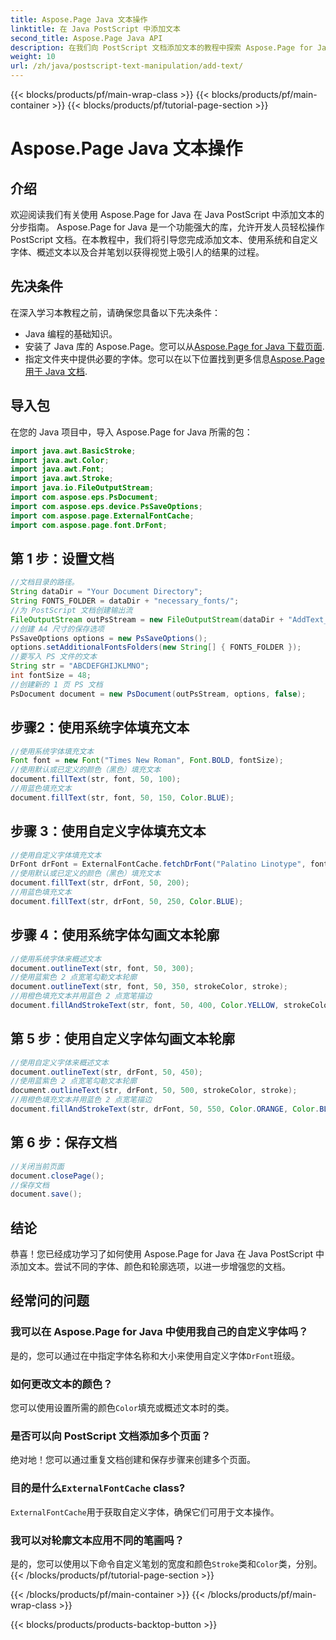 ```yaml
---
title: Aspose.Page Java 文本操作
linktitle: 在 Java PostScript 中添加文本
second_title: Aspose.Page Java API
description: 在我们向 PostScript 文档添加文本的教程中探索 Aspose.Page for Java 的强大功能。学习轻松使用系统和自定义字体。
weight: 10
url: /zh/java/postscript-text-manipulation/add-text/
---
```


{{< blocks/products/pf/main-wrap-class >}}
{{< blocks/products/pf/main-container >}}
{{< blocks/products/pf/tutorial-page-section >}}

# Aspose.Page Java 文本操作

## 介绍
欢迎阅读我们有关使用 Aspose.Page for Java 在 Java PostScript 中添加文本的分步指南。 Aspose.Page for Java 是一个功能强大的库，允许开发人员轻松操作 PostScript 文档。在本教程中，我们将引导您完成添加文本、使用系统和自定义字体、概述文本以及合并笔划以获得视觉上吸引人的结果的过程。
## 先决条件
在深入学习本教程之前，请确保您具备以下先决条件：
- Java 编程的基础知识。
- 安装了 Java 库的 Aspose.Page。您可以从[Aspose.Page for Java 下载页面](https://releases.aspose.com/page/java/).
- 指定文件夹中提供必要的字体。您可以在以下位置找到更多信息[Aspose.Page 用于 Java 文档](https://reference.aspose.com/page/java/).
## 导入包
在您的 Java 项目中，导入 Aspose.Page for Java 所需的包：
```java
import java.awt.BasicStroke;
import java.awt.Color;
import java.awt.Font;
import java.awt.Stroke;
import java.io.FileOutputStream;
import com.aspose.eps.PsDocument;
import com.aspose.eps.device.PsSaveOptions;
import com.aspose.page.ExternalFontCache;
import com.aspose.page.font.DrFont;
```
## 第 1 步：设置文档
```java
//文档目录的路径。
String dataDir = "Your Document Directory";
String FONTS_FOLDER = dataDir + "necessary_fonts/";
//为 PostScript 文档创建输出流
FileOutputStream outPsStream = new FileOutputStream(dataDir + "AddText_outPS.ps");
//创建 A4 尺寸的保存选项
PsSaveOptions options = new PsSaveOptions();
options.setAdditionalFontsFolders(new String[] { FONTS_FOLDER });
//要写入 PS 文件的文本
String str = "ABCDEFGHIJKLMNO";
int fontSize = 48;
//创建新的 1 页 PS 文档
PsDocument document = new PsDocument(outPsStream, options, false);
```
## 步骤2：使用系统字体填充文本
```java
//使用系统字体填充文本
Font font = new Font("Times New Roman", Font.BOLD, fontSize);
//使用默认或已定义的颜色（黑色）填充文本
document.fillText(str, font, 50, 100);
//用蓝色填充文本
document.fillText(str, font, 50, 150, Color.BLUE);
```
## 步骤 3：使用自定义字体填充文本
```java
//使用自定义字体填充文本
DrFont drFont = ExternalFontCache.fetchDrFont("Palatino Linotype", fontSize, Font.PLAIN);
//使用默认或已定义的颜色（黑色）填充文本
document.fillText(str, drFont, 50, 200);
//用蓝色填充文本
document.fillText(str, drFont, 50, 250, Color.BLUE);
```
## 步骤 4：使用系统字体勾画文本轮廓
```java
//使用系统字体来概述文本
document.outlineText(str, font, 50, 300);
//使用蓝紫色 2 点宽笔勾勒文本轮廓
document.outlineText(str, font, 50, 350, strokeColor, stroke);
//用橙色填充文本并用蓝色 2 点宽笔描边
document.fillAndStrokeText(str, font, 50, 400, Color.YELLOW, strokeColor, stroke);
```
## 第 5 步：使用自定义字体勾画文本轮廓
```java
//使用自定义字体来概述文本
document.outlineText(str, drFont, 50, 450);
//使用蓝紫色 2 点宽笔勾勒文本轮廓
document.outlineText(str, drFont, 50, 500, strokeColor, stroke);
//用橙色填充文本并用蓝色 2 点宽笔描边
document.fillAndStrokeText(str, drFont, 50, 550, Color.ORANGE, Color.BLUE, stroke);
```
## 第 6 步：保存文档
```java
//关闭当前页面
document.closePage();
//保存文档
document.save();
```
## 结论
恭喜！您已经成功学习了如何使用 Aspose.Page for Java 在 Java PostScript 中添加文本。尝试不同的字体、颜色和轮廓选项，以进一步增强您的文档。
## 经常问的问题
### 我可以在 Aspose.Page for Java 中使用我自己的自定义字体吗？
是的，您可以通过在中指定字体名称和大小来使用自定义字体`DrFont`班级。
### 如何更改文本的颜色？
您可以使用设置所需的颜色`Color`填充或概述文本时的类。
### 是否可以向 PostScript 文档添加多个页面？
绝对地！您可以通过重复文档创建和保存步骤来创建多个页面。
### 目的是什么`ExternalFontCache` class?
`ExternalFontCache`用于获取自定义字体，确保它们可用于文本操作。
### 我可以对轮廓文本应用不同的笔画吗？
是的，您可以使用以下命令自定义笔划的宽度和颜色`Stroke`类和`Color`类，分别。
{{< /blocks/products/pf/tutorial-page-section >}}

{{< /blocks/products/pf/main-container >}}
{{< /blocks/products/pf/main-wrap-class >}}

{{< blocks/products/products-backtop-button >}}

